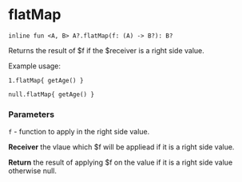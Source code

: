 # flatMap

`inline fun <A, B> A?.flatMap(f: (A) -> B?): B?`

Returns the result of $f if the $receiver is a right side value.

Example usage:

```
1.flatMap{ getAge() }

null.flatMap{ getAge() }
```

### Parameters

`f` - function to apply in the right side value.

**Receiver**
the vlaue which $f will be appliead if it is a right side value.

**Return**
the result of applying $f on the value if it is a right side value otherwise null.

